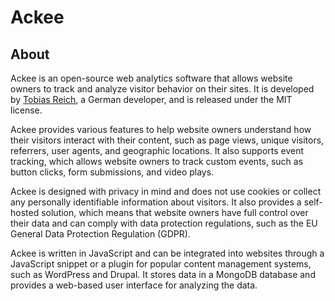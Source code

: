 # Ackee

## About

Ackee is an open-source web analytics software that allows website owners to track and analyze visitor behavior on their sites. It is developed by [Tobias Reich](https://electerious.com/imprint), a German developer, and is released under the MIT license.

Ackee provides various features to help website owners understand how their visitors interact with their content, such as page views, unique visitors, referrers, user agents, and geographic locations. It also supports event tracking, which allows website owners to track custom events, such as button clicks, form submissions, and video plays.

Ackee is designed with privacy in mind and does not use cookies or collect any personally identifiable information about visitors. It also provides a self-hosted solution, which means that website owners have full control over their data and can comply with data protection regulations, such as the EU General Data Protection Regulation (GDPR).

Ackee is written in JavaScript and can be integrated into websites through a JavaScript snippet or a plugin for popular content management systems, such as WordPress and Drupal. It stores data in a MongoDB database and provides a web-based user interface for analyzing the data.
